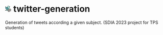 # <img src="assets/favicon.png" alt="icon" width="4%"/> twitter-generation

Generation of tweets according a given subject. (SDIA 2023 project for TPS students)
